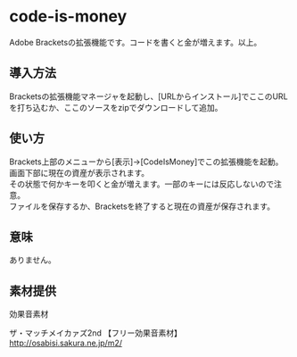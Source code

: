 # code-is-money 

Adobe Bracketsの拡張機能です。コードを書くと金が増えます。以上。


## 導入方法 

Bracketsの拡張機能マネージャを起動し、[URLからインストール]でここのURLを打ち込むか、ここのソースをzipでダウンロードして追加。


## 使い方 

Brackets上部のメニューから[表示]→[CodeIsMoney]でこの拡張機能を起動。画面下部に現在の資産が表示されます。  
その状態で何かキーを叩くと金が増えます。一部のキーには反応しないので注意。  
ファイルを保存するか、Bracketsを終了すると現在の資産が保存されます。

## 意味 

ありません。


## 素材提供 

効果音素材

ザ・マッチメイカァズ2nd 【フリー効果音素材】
http://osabisi.sakura.ne.jp/m2/

